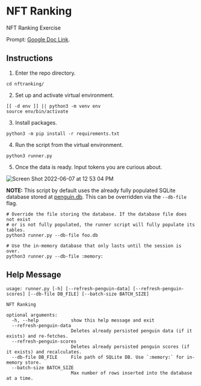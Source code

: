 # NFT Ranking
NFT Ranking Exercise

Prompt: [Google Doc Link](https://docs.google.com/document/d/10B-xaHM0yeb9dt4DCVO193pJvbC18QbWpk6HgGIebl8/edit?usp=sharing).

## Instructions

1. Enter the repo directory.

```
cd nftranking/
```

2. Set up and activate virtual environment.

```
[[ -d env ]] || python3 -m venv env
source env/bin/activate
```

3. Install packages.

```
python3 -m pip install -r requirements.txt
```

4. Run the script from the virtual environment.

```
python3 runner.py
```

5. Once the data is ready. Input tokens you are curious about.

![Screen Shot 2022-06-07 at 12 53 04 PM](https://user-images.githubusercontent.com/409320/172470420-980b4508-a3de-49dd-8f73-fb1483d85e59.png)

**NOTE:** This script by default uses the already fully populated SQLite database stored at [penguin.db](penguin.db). This can be overridden via the `--db-file` flag.

```
# Override the file storing the database. If the database file does not exist
# or is not fully populated, the runner script will fully populate its tables.
python3 runner.py --db-file foo.db

# Use the in-memory database that only lasts until the session is over.
python3 runner.py --db-file :memory:
```

## Help Message

```
usage: runner.py [-h] [--refresh-penguin-data] [--refresh-penguin-scores] [--db-file DB_FILE] [--batch-size BATCH_SIZE]

NFT Ranking

optional arguments:
  -h, --help            show this help message and exit
  --refresh-penguin-data
                        Deletes already persisted penguin data (if it exists) and re-fetches.
  --refresh-penguin-scores
                        Deletes already persisted penguin scores (if it exists) and recalculates.
  --db-file DB_FILE     File path of SQLite DB. Use `:memory:` for in-memory store.
  --batch-size BATCH_SIZE
                        Max number of rows inserted into the database at a time.
```
